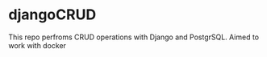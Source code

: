 # djangoCRUD
This repo perfroms CRUD operations with Django and PostgrSQL. Aimed to work with docker
